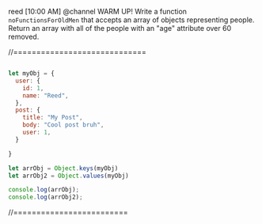 reed [10:00 AM]
@channel WARM UP! Write a function `noFunctionsForOldMen` that accepts an array of objects representing people. Return an array with all of the people with an "age" attribute over 60 removed.


//=============================


```js

let myObj = {
  user: {
    id: 1,
    name: "Reed",
  },
  post: {
    title: "My Post",
    body: "Cool post bruh",
    user: 1,
  }

}

let arrObj = Object.keys(myObj)
let arrObj2 = Object.values(myObj)

console.log(arrObj);
console.log(arrObj2);
```

//=========================